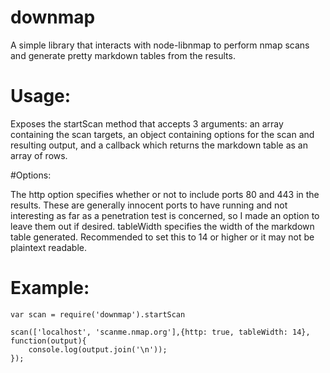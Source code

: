 # downmap
A simple library that interacts with node-libnmap to perform nmap scans and generate pretty markdown tables from the results.
# Usage:
Exposes the startScan method that accepts 3 arguments: an array containing the scan targets, an object containing options for the scan and resulting output, and a callback which returns the markdown table as an array of rows. 

#Options:

The http option specifies whether or not to include ports 80 and 443 in the results. These are generally innocent ports to have running and not interesting as far as a penetration test is concerned, so I made an option to leave them out if desired.
tableWidth specifies the width of the markdown table generated. Recommended to set this to 14 or higher or it may not be plaintext readable.

# Example:
```
var scan = require('downmap').startScan

scan(['localhost', 'scanme.nmap.org'],{http: true, tableWidth: 14}, function(output){
    console.log(output.join('\n'));
});
```